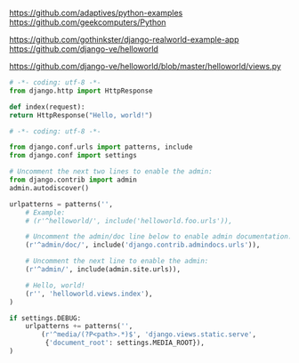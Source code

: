 https://github.com/adaptives/python-examples
https://github.com/geekcomputers/Python

https://github.com/gothinkster/django-realworld-example-app
https://github.com/django-ve/helloworld

https://github.com/django-ve/helloworld/blob/master/helloworld/views.py

```python
# -*- coding: utf-8 -*-
from django.http import HttpResponse

def index(request):
return HttpResponse("Hello, world!")
```

```python
# -*- coding: utf-8 -*-

from django.conf.urls import patterns, include
from django.conf import settings

# Uncomment the next two lines to enable the admin:
from django.contrib import admin
admin.autodiscover()

urlpatterns = patterns('',
    # Example:
    # (r'^helloworld/', include('helloworld.foo.urls')),

    # Uncomment the admin/doc line below to enable admin documentation:
    (r'^admin/doc/', include('django.contrib.admindocs.urls')),

    # Uncomment the next line to enable the admin:
    (r'^admin/', include(admin.site.urls)),

    # Hello, world!
    (r'', 'helloworld.views.index'),
)

if settings.DEBUG:
    urlpatterns += patterns('',
        (r'^media/(?P<path>.*)$', 'django.views.static.serve',
         {'document_root': settings.MEDIA_ROOT}),
)
```
